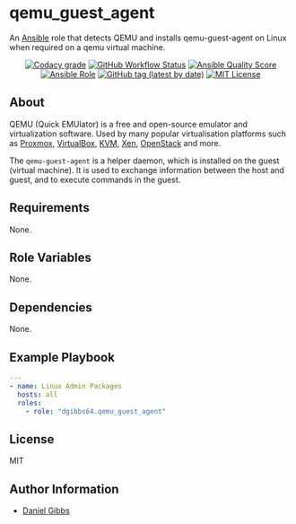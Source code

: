 # qemu_guest_agent

An [Ansible](https://www.ansible.com) role that detects QEMU and installs qemu-guest-agent on Linux when required on a qemu virtual machine.

<p align="center">
<a href="https://app.codacy.com/gh/dgibbs64/ansible-role-qemu_guest_agent"><img src="https://img.shields.io/codacy/grade/1a892d499efd4dabb73beffa8d64ed01?logo=codacy&style=flat-square" alt="Codacy grade"></a>
<a href="https://github.com/dgibbs64/ansible-role-qemu_guest_agent/actions/workflows/molecule.yml"><img alt="GitHub Workflow Status" src="https://img.shields.io/github/actions/workflow/status/dgibbs64/ansible-role-qemu_guest_agent/molecule.yml?label=molecule&logo=ansible&style=flat-square"></a>
<a href="https://galaxy.ansible.com/dgibbs64/qemu_guest_agent"><img alt="Ansible Quality Score" src="https://img.shields.io/ansible/quality/61041?logo=ansible&style=flat-square"></a>
<a href="https://galaxy.ansible.com/dgibbs64/qemu_guest_agent"><img alt="Ansible Role" src="https://img.shields.io/ansible/role/d/61041?color=EE0000&logo=ansible&style=flat-square"></a>
<a href="https://galaxy.ansible.com/dgibbs64/qemu_guest_agent"><img alt="GitHub tag (latest by date)" src="https://img.shields.io/github/v/tag/dgibbs64/ansible-role-qemu_guest_agent?color=EE0000&label=release&logo=ansible&style=flat-square"></a>
<a href="https://github.com/dgibbs64/ansible-role-qemu_guest_agent/blob/main/LICENSE.md"><img src="https://img.shields.io/github/license/dgibbs64/ansible-role-qemu_guest_agent?style=flat-square" alt="MIT License"></a>
</p>

## About

QEMU (Quick EMUlator) is a free and open-source emulator and virtualization software. Used by many popular virtualisation platforms such as [Proxmox](https://www.proxmox.com/en/), [VirtualBox](https://www.virtualbox.org/), [KVM](https://www.linux-kvm.org/page/Main_Page), [Xen](https://xenproject.org/), [OpenStack](https://www.openstack.org/) and more.

The `qemu-guest-agent` is a helper daemon, which is installed on the guest (virtual machine). It is used to exchange information between the host and guest, and to execute commands in the guest.

## Requirements

None.

## Role Variables

None.

## Dependencies

None.

## Example Playbook

```yaml
---
- name: Linux Admin Packages
  hosts: all
  roles:
    - role: "dgibbs64.qemu_guest_agent"
```

## License

MIT

## Author Information

- [Daniel Gibbs](https://danielgibbs.co.uk)
